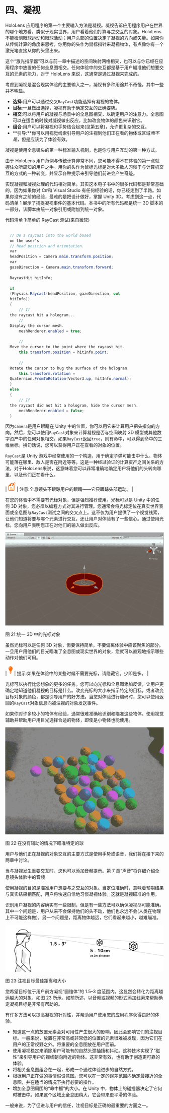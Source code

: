 # 四、凝视

HoloLens 应用程序的第一个主要输入方法是凝视。凝视告诉应用程序用户在世界的哪个地方看，类似于现实世界，用户看着他们打算与之交互的对象。HoloLens不能检测眼球运动和眼球活动；用户头部的位置决定了凝视的方向或矢量。如果你从传统计算的角度来思考，你用你的头作为鼠标指针来凝视物体，有点像你有一个激光笔直接从你的头里出来。

这个“激光指示器”可以与前一章中描述的空间映射网格相交，也可以与你已经在应用程序中放置的任何全息图相交。任何体验中的交互都是基于用户瞄准他们想要交互的元素的能力，对于 HoloLens 来说，这通常是通过凝视来完成的。

考虑到凝视是混合现实体验的主要输入之一，凝视有多种用途并不奇怪，其中一些并不明显。

*   **选择**:用户可以通过交叉`RayCast`功能选择有凝视的物体。
*   **目标**:一旦做出选择，凝视有助于确定交互的正确姿势。
*   **相交**:可以将用户的凝视与场景中的全息图相交，以确定用户的注意力。全息图可以在适当的时候对凝视做出反应，比如改变物体的颜色来识别它。
*   **组合**:用户可以将凝视和手势结合起来(见第五章)，允许更复杂的交互。
*   **引导:**你可以用视觉线索引导用户的注视到他们正在看的物体或区域*而不是*，但是应该为了体验有效。

凝视是使用全息镜头的第一种标准输入机制，也是你与用户互动的第一种方式。

由于 HoloLens 用户范例与传统计算非常不同，您可能不得不在体验的第一点就握住众所周知的用户之手。用你的头作为鼠标光标是对大多数人习惯于与计算机交互的方式的一种转变，并显示各种提示来引导他们前进会产生奇迹。

实现凝视和凝视处理的代码相对简单。其实这本电子书中的很多代码都是非常基础的，因为如果你对 C#和 Visual Studio 有任何经验的话，你已经走到了半路。如果你没有之前的经验，最难的是把设计做好，掌握 Unity 3D。考虑到这一点，代码清单 1 展示了捕捉凝视事件的基本代码。本书中的所有代码都是统一 3D 脚本的一部分，该脚本由统一对象引用或附加到统一对象。

代码清单 1:简单的 RayCast 测试(来自微软)

```cs

  // Do a raycast into the world based
  on the user's
  // head position and orientation.
  var
  headPosition = Camera.main.transform.position;
  var
  gazeDirection = Camera.main.transform.forward;

  RaycastHit hitInfo;

  if
  (Physics.Raycast(headPosition, gazeDirection, out
  hitInfo))
  {
      // If
  the raycast hit a hologram...
      //
  Display the cursor mesh.
      meshRenderer.enabled = true;

      //
  Move the cursor to the point where the raycast hit.
      this.transform.position = hitInfo.point;

      //
  Rotate the cursor to hug the surface of the hologram.
      this.transform.rotation =
  Quaternion.FromToRotation(Vector3.up, hitInfo.normal);
  }
  else
  {
      // If
  the raycast did not hit a hologram, hide the cursor mesh.
      meshRenderer.enabled = false;
  }

```

因为`camera`是用户眼睛在 Unity 中的位置，你可以用它来计算用户把头指向的方向。然后，您可以使用`RayCast`对象来计算凝视是否与空间映射 3D 模型或其他数字资产中的任何对象相交。如果`RayCast`返回`true`，则有命中，可以得到命中的三维坐标。换句话说，您可以获得用户正在查看的对象的位置。

`RayCast`是 Unity 游戏中经常使用的一个构造，用于确定子弹可能击中什么、物体可能落在哪里、敌人是否在附近等等。这是一种经过验证的计算资产之间关系的方法，对于HoloLens来说，这意味着您可以非常准确地确定用户将他们的头转向哪里，以及他们正在看什么。

| ![](img/note.png) | 注意:全息镜头不跟踪用户的眼睛——它只跟踪头部运动。 |

在您的体验中不需要有光标对象，但是强烈推荐使用。光标可以是 Unity 中的任何 3D 对象，您必须以编程方式对其进行管理。您通常会将光标定位在真实世界表面或全息图与`RayCast`测试之间的交叉点上。这不仅为用户提供了一个视觉线索，让他们知道将要与哪个元素进行交互，还让用户对体验有了一些信心。通过使用光标，您向用户表明您正在对他们的输入做出反应。

![](img/image025.jpg)

图 21:统一 3D 中的光标对象

虽然光标可以是任何 3D 对象，但要保持简单，不要偏离体验中应该聚焦的部分。一旦用户用他们的目光瞄准了全息图或现实世界的对象，您就可以直观地指示哪些动作对他们可用。

| ![](img/tip.png) | 提示:如果在体验中的某些时候不需要光标，请隐藏它。少即是多。 |

光标可以执行比您想象的更多的任务。您可以向光标和全息图添加反馈，让用户更确定地知道他们凝视的目标是什么。改变光标的大小来指示特定的目标，或者改变目标对象的颜色，都是引导用户的好方法。当您对体验进行编码时，您可以使用返回的`RayCast`对象信息向被注视的对象发送事件。

如果你对许多较小的物体有经验，通常很难准确地识别和瞄准这些物体。使用视觉辅助并帮助用户用目光选择合适的物体，即使是小物体也能使用。

![](img/image027.jpg)

图 22:在没有辅助的情况下瞄准特定的球

用户与他们正在凝视的对象交互的主要方式是使用手势或语音，我们将在接下来的两章中讨论。

当与凝视发生重要交互时，您也可以添加音频提示。第 7 章“声音”将详细介绍全息镜头体验中的音频

使用凝视的目的是瞄准用户想要与之交互的对象。当定位准确时，意味着预期结果与真实结果相匹配，用户将快速自信地习惯凝视体验。这就是凝视瞄准的作用。

识别用户凝视的内容确实有一些限制，但是有一些方法可以确保凝视尽可能准确。其中一个问题是，用户从来不会保持他们的头不动，他们也永远不会(人类在物理上不可能这样做)。另一个问题是，距离物体越远，它们看起来越小，越难瞄准。

![](img/image028.png)

图 23:注视目标最佳距离和大小

您希望目标位于用户前方凝视“圆锥体”的 1.5–3 度范围内。这显然会转化为距离越远越大的对象，如图 23 所示。如前所述，以音频或视频的形式添加线索来帮助确定凝视目标是非常有帮助的。

有许多方法可以提高凝视的针对性，并帮助用户使用您的应用程序获得良好的体验。

*   知道这一点的放置元素会对可用性产生很大的影响，因此会影响它们的注视目标。一般来说，放置在非常高或非常低的位置的元素很难被发现，因为它们在用户的正常视野之外。将重要的全息图放在用户面前。
*   使用凝视稳定来消除用户可能有的自然头颈抽搐和抖动。这种技术实现了“磁性”来引导用户的视线朝向附近的物体。这非常有效，也有助于创造更可靠的体验。
*   将相关全息图组合在一起，形成一个通过体验进步的自然方式。
*   根据用户正在做的事情假设意图。您可以在一定的误差范围内确定最接近的全息图，并在适当的情况下执行必要的操作。
*   增加全息图周围的“命中框”的大小。在 Unity 中，物体上的碰撞器决定了它何时被击中。如果这个区域比全息图稍大，它会带来更平滑的体验。

一般来说，为了促进与用户的信任，注视目标是正确的最重要的方面之一。